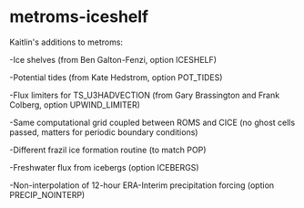 # metroms-iceshelf
Kaitlin's additions to metroms:

-Ice shelves (from Ben Galton-Fenzi, option ICESHELF)

-Potential tides (from Kate Hedstrom, option POT_TIDES)

-Flux limiters for TS_U3HADVECTION (from Gary Brassington and Frank Colberg, option UPWIND_LIMITER)

-Same computational grid coupled between ROMS and CICE (no ghost cells passed, matters for periodic boundary conditions)

-Different frazil ice formation routine (to match POP)

-Freshwater flux from icebergs (option ICEBERGS)

-Non-interpolation of 12-hour ERA-Interim precipitation forcing (option PRECIP_NOINTERP)

